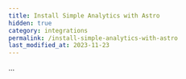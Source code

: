 ```yaml
---
title: Install Simple Analytics with Astro
hidden: true
category: integrations
permalink: /install-simple-analytics-with-astro
last_modified_at: 2023-11-23
---
```


...
